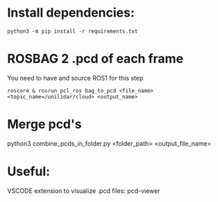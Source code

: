 # Install dependencies:

```
python3 -m pip install -r requirements.txt
```

# ROSBAG 2 .pcd of each frame 
You need to have and source ROS1 for this step
```
roscore & rosrun pcl_ros bag_to_pcd <file_name> <topic_name=/unilidar/cloud> <output_name>
```

# Merge pcd's
python3 combine_pcds_in_folder.py <folder_path> <output_file_name>


# Useful:

VSCODE extension to visualize .pcd files: pcd-viewer



